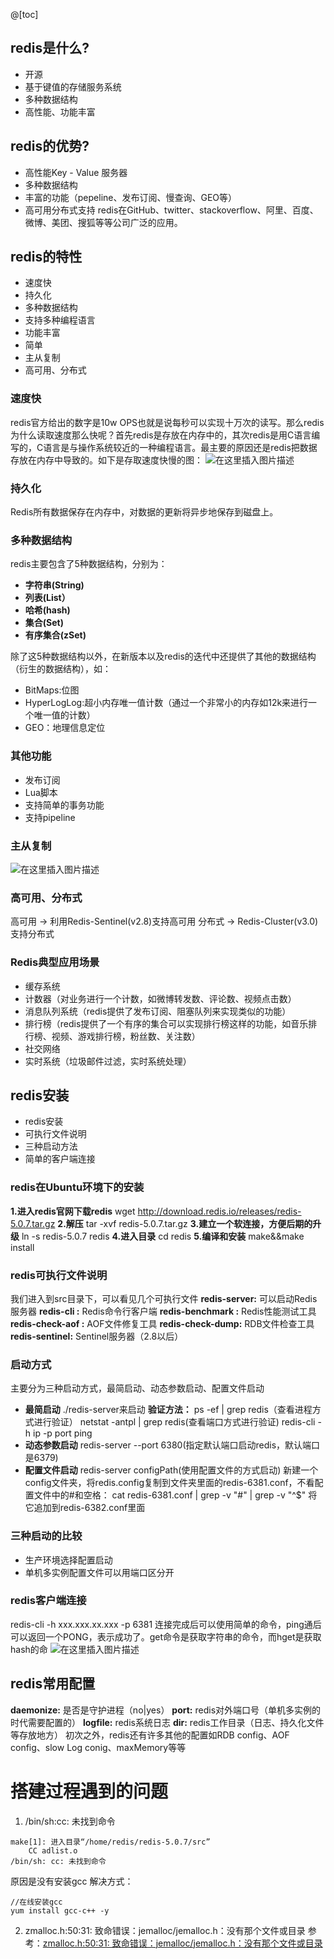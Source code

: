 @[toc]
## redis是什么?
 - 开源
 - 基于键值的存储服务系统
 - 	多种数据结构
 - 高性能、功能丰富
## redis的优势?
 - 高性能Key - Value 服务器
 - 多种数据结构
 - 丰富的功能（pepeline、发布订阅、慢查询、GEO等）
 - 高可用分布式支持
redis在GitHub、twitter、stackoverflow、阿里、百度、微博、美团、搜狐等等公司广泛的应用。
## redis的特性
 - 速度快
 - 持久化
 - 多种数据结构
 - 支持多种编程语言
 - 功能丰富
 - 简单
 - 主从复制
 - 高可用、分布式
### 速度快
redis官方给出的数字是10w OPS也就是说每秒可以实现十万次的读写。那么redis为什么读取速度那么快呢？首先redis是存放在内存中的，其次redis是用C语言编写的，C语言是与操作系统较近的一种编程语言。最主要的原因还是redis把数据存放在内存中导致的。如下是存取速度快慢的图：
![在这里插入图片描述](https://img-blog.csdnimg.cn/20191226224354795.png?x-oss-process=image/watermark,type_ZmFuZ3poZW5naGVpdGk,shadow_10,text_aHR0cHM6Ly9ibG9nLmNzZG4ubmV0L3NpbmF0XzIyNzk3NDI5,size_16,color_FFFFFF,t_70)
### 持久化
Redis所有数据保存在内存中，对数据的更新将异步地保存到磁盘上。
### 多种数据结构
redis主要包含了5种数据结构，分别为：
 - **字符串(String)**
 - **列表(List）**
 - **哈希(hash)**
 - **集合(Set)**
 - **有序集合(zSet)**

除了这5种数据结构以外，在新版本以及redis的迭代中还提供了其他的数据结构（衍生的数据结构），如：

 - BitMaps:位图
 - HyperLogLog:超小内存唯一值计数（通过一个非常小的内存如12k来进行一个唯一值的计数）
 - GEO：地理信息定位
### 其他功能
 - 发布订阅
 - Lua脚本
 - 支持简单的事务功能
 - 支持pipeline
### 主从复制
![在这里插入图片描述](https://img-blog.csdnimg.cn/20191227204539150.png?x-oss-process=image/watermark,type_ZmFuZ3poZW5naGVpdGk,shadow_10,text_aHR0cHM6Ly9ibG9nLmNzZG4ubmV0L3NpbmF0XzIyNzk3NDI5,size_16,color_FFFFFF,t_70)
### 高可用、分布式
高可用     ->   利用Redis-Sentinel(v2.8)支持高可用
分布式     ->   Redis-Cluster(v3.0)支持分布式
### Redis典型应用场景
 - 缓存系统
 - 计数器（对业务进行一个计数，如微博转发数、评论数、视频点击数）
 - 消息队列系统（redis提供了发布订阅、阻塞队列来实现类似的功能）
 - 排行榜（redis提供了一个有序的集合可以实现排行榜这样的功能，如音乐排行榜、视频、游戏排行榜，粉丝数、关注数）
 - 社交网络
 - 实时系统（垃圾邮件过滤，实时系统处理）
## redis安装
 - redis安装
 - 可执行文件说明
 - 三种启动方法
 - 简单的客户端连接
### redis在Ubuntu环境下的安装
**1.进入redis官网下载redis**
wget http://download.redis.io/releases/redis-5.0.7.tar.gz
**2.解压**
tar -xvf redis-5.0.7.tar.gz
**3.建立一个软连接，方便后期的升级**
ln -s redis-5.0.7 redis
**4.进入目录**
cd redis
**5.编译和安装**
make&&make install

### redis可执行文件说明
我们进入到src目录下，可以看见几个可执行文件
**redis-server:**  可以启动Redis服务器
**redis-cli :**   Redis命令行客户端
**redis-benchmark :**   Redis性能测试工具
**redis-check-aof :**  AOF文件修复工具
**redis-check-dump:** RDB文件检查工具
**redis-sentinel:** Sentinel服务器（2.8以后）
### 启动方式
主要分为三种启动方式，最简启动、动态参数启动、配置文件启动
 - **最简启动**
./redis-server来启动
**验证方法：**
ps -ef | grep redis（查看进程方式进行验证）
netstat -antpl | grep redis(查看端口方式进行验证) 
redis-cli -h ip -p port ping
 - **动态参数启动**
redis-server --port 6380(指定默认端口启动redis，默认端口是6379)
 - **配置文件启动**
redis-server configPath(使用配置文件的方式启动)
新建一个config文件夹，将redis.config复制到文件夹里面的redis-6381.conf，不看配置文件中的#和空格：
cat redis-6381.conf | grep -v "#" | grep -v "^$"
将它追加到redis-6382.conf里面
### 三种启动的比较
 - 生产环境选择配置启动
 - 单机多实例配置文件可以用端口区分开
### redis客户端连接
redis-cli -h xxx.xxx.xx.xxx -p 6381
连接完成后可以使用简单的命令，ping通后可以返回一个PONG，表示成功了。get命令是获取字符串的命令，而hget是获取hash的命
![在这里插入图片描述](https://img-blog.csdnimg.cn/20191229142302488.png?x-oss-process=image/watermark,type_ZmFuZ3poZW5naGVpdGk,shadow_10,text_aHR0cHM6Ly9ibG9nLmNzZG4ubmV0L3NpbmF0XzIyNzk3NDI5,size_16,color_FFFFFF,t_70)
## redis常用配置
**daemonize:**  是否是守护进程（no|yes）
**port:** redis对外端口号（单机多实例的时代需要配置的）
**logfile:** redis系统日志
**dir:** redis工作目录（日志、持久化文件等存放地方）
初次之外，redis还有许多其他的配置如RDB config、AOF config、slow Log conig、maxMemory等等
# 搭建过程遇到的问题
1. /bin/sh:cc: 未找到命令
```
make[1]: 进入目录“/home/redis/redis-5.0.7/src”
    CC adlist.o
/bin/sh: cc: 未找到命令
```
原因是没有安装gcc
解决方式：
```
//在线安装gcc
yum install gcc-c++ -y
```
2. zmalloc.h:50:31: 致命错误：jemalloc/jemalloc.h：没有那个文件或目录
参考：[zmalloc.h:50:31: 致命错误：jemalloc/jemalloc.h：没有那个文件或目录](https://blog.csdn.net/gwd1154978352/article/details/74784368)